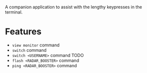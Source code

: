 A companion application to assist with the lengthy keypresses in the terminal.

# Features

* `view monitor` command
* `switch` command
* `switch <USERNAME>` command TODO
* `flash <RADAR_BOOSTER>` command
* `ping <RADAR_BOOSTER>` command
